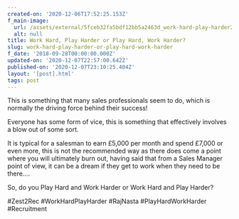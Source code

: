 ```yaml
---
created-on: '2020-12-06T17:52:25.153Z'
f_main-image:
  url: /assets/external/5fceb32fa5bdf12bb5a2463d_work-hard-play-harder201.jpeg
  alt: null
title: Work Hard, Play Harder or Play Hard, Work Harder?
slug: work-hard-play-harder-or-play-hard-work-harder
f_date: '2018-09-28T00:00:00.000Z'
updated-on: '2020-12-07T22:57:00.642Z'
published-on: '2020-12-07T23:10:25.404Z'
layout: '[post].html'
tags: post
---
```


This is something that many sales professionals seem to do, which is normally the driving force behind their success!

Everyone has some form of vice, this is something that effectively involves a blow out of some sort.

It is typical for a salesman to earn £5,000 per month and spend £7,000 or even more, this is not the recommended way as there does come a point where you will ultimately burn out, having said that from a Sales Manager point of view, it can be a dream if they get to work when they need to be there….

So, do you Play Hard and Work Harder or Work Hard and Play Harder?

#Zest2Rec #WorkHardPlayHarder #RajNasta #PlayHardWorkHarder #Recruitment
